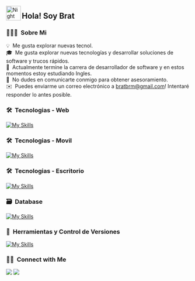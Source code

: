 <img alt="Night Coding" src="./assets/Hand%20Wave.gif" width='40' align="left"/><h2 align="left">Hola! Soy Brat</h2>

### 👨🏻‍💻 &nbsp;Sobre Mi

💡 &nbsp;Me gusta explorar nuevas tecnol.\
🎓 &nbsp;Me gusta explorar nuevas tecnologías y desarrollar soluciones de software y trucos rápidos.\
🌱 &nbsp;Actualmente termine la carrera de desarrollador de software y en estos momentos estoy estudiando Ingles.\
💬 &nbsp;No dudes en comunicarte conmigo para obtener asesoramiento.\
✉️ &nbsp;Puedes enviarme un correo electrónico a bratbrm@gmail.com! Intentaré responder lo antes posible.

### 🛠 &nbsp;Tecnologias - Web

[![My Skills](https://skillicons.dev/icons?i=js,html,css,bootstrap,jquery,php,figma,angular,go,ts)](https://skillicons.dev)

### 🛠 &nbsp;Tecnologias - Movil

[![My Skills](https://skillicons.dev/icons?i=java,kotlin)](https://skillicons.dev)

### 🛠 &nbsp;Tecnologias - Escritorio

[![My Skills](https://skillicons.dev/icons?i=java,dotnet,cs)](https://skillicons.dev)

### 🗃 &nbsp;Database

[![My Skills](https://skillicons.dev/icons?i=mysql,firebase)](https://skillicons.dev)

### 🧰 &nbsp;Herramientas y Control de Versiones

[![My Skills](https://skillicons.dev/icons?i=androidstudio,codepen,postman,visualstudio,vscode,github)](https://skillicons.dev)

### 🤝🏻 &nbsp;Connect with Me

<p align="left">
<a href="https://www.linkedin.com/in/bmrds"><img src="https://img.shields.io/badge/-Brat%20Munñoz%20Rojas-0077B5?style=flat&logo=Linkedin&logoColor=white"/></a>
<a href="mailto:bratbrm@gmail.com"><img src="https://img.shields.io/badge/-Bratbrm-D14836?style=flat&logo=Gmail&logoColor=white"/></a>
</p>
